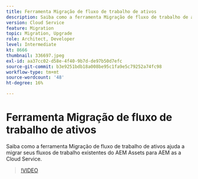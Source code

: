 ```yaml
---
title: Ferramenta Migração de fluxo de trabalho de ativos
description: Saiba como a ferramenta Migração de fluxo de trabalho de ativos ajuda a migrar seus fluxos de trabalho existentes do AEM Assets para AEM as a Cloud Service.
version: Cloud Service
feature: Migration
topic: Migration, Upgrade
role: Architect, Developer
level: Intermediate
kt: 8666
thumbnail: 336697.jpeg
exl-id: aa37cc02-d58e-4f40-9b7d-de97b50d7efc
source-git-commit: b3e9251bdb18a008be95c1fa9e5c79252a74fc98
workflow-type: tm+mt
source-wordcount: '48'
ht-degree: 16%

---
```


# Ferramenta Migração de fluxo de trabalho de ativos

Saiba como a ferramenta Migração de fluxo de trabalho de ativos ajuda a migrar seus fluxos de trabalho existentes do AEM Assets para AEM as a Cloud Service.

>[!VIDEO](https://video.tv.adobe.com/v/336697?quality=12&learn=on)
